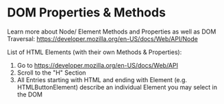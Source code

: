 # DOM Properties & Methods
Learn more about Node/ Element Methods and Properties as well as DOM Traversal: https://developer.mozilla.org/en-US/docs/Web/API/Node

List of HTML Elements (with their own Methods & Properties):

1. Go to https://developer.mozilla.org/en-US/docs/Web/API
2. Scroll to the "H" Section
3. All Entries starting with HTML and ending with Element (e.g. HTMLButtonElement) describe an individual Element you may select in the DOM